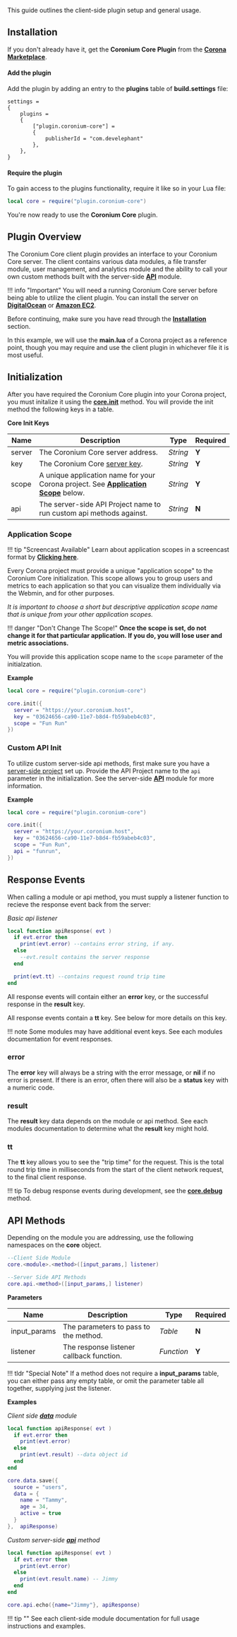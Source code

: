 This guide outlines the client-side plugin setup and general usage.

## Installation

If you don't already have it, get the __Coronium Core Plugin__ from the __[Corona Marketplace](https://marketplace.coronalabs.com/plugin/coronium-core)__.


<h4>Add the plugin</h4>

Add the plugin by adding an entry to the __plugins__ table of __build.settings__ file:

```
settings =
{
    plugins =
    {
        ["plugin.coronium-core"] =
        {
            publisherId = "com.develephant"
        },
    },
}
```

<h4>Require the plugin</h4>

To gain access to the plugins functionality, require it like so in your Lua file:

```lua
local core = require("plugin.coronium-core")
```

You're now ready to use the __Coronium Core__ plugin.

## Plugin Overview

The Coronium Core client plugin provides an interface to your Coronium Core server. The client contains various data modules, a file transfer module, user management, and analytics module and the ability to call your own custom methods built with the server-side __[API](/server/modules/api/)__ module.

!!! info "Important"
    You will need a running Coronium Core server before being able to utilize the client plugin. You can install the server on __[DigitalOcean](/server/installation/digitalocean/)__ or __[Amazon EC2](/server/installation/amazon/)__.

Before continuing, make sure you have read through the __[Installation](#installation)__ section.

In this example, we will use the __main.lua__ of a Corona project as a reference point, though you may require and use the client plugin in whichever file it is most useful.

## Initialization

After you have required the Coronium Core plugin into your Corona project, you must initalize it using the __[core.init](/client/modules/core/)__ method. You will provide the init method the following keys in a table.

__Core Init Keys__

|Name|Description|Type|Required|
|----|-----------|----|--------|
|server|The Coronium Core server address.|_String_|__Y__|
|key|The Coronium Core [server key](/server/guide/key/).|_String_|__Y__|
|scope|A unique application name for your Corona project. See __[Application Scope](#application-scope)__ below.|_String_|__Y__|
|api|The server-side API Project name to run custom api methods against.|_String_|__N__|

### Application Scope

!!! tip "Screencast Available"
    Learn about application scopes in a screencast format by __[Clicking here](/screencasts/#application-scopes)__.

Every Corona project must provide a unique "application scope" to the Coronium Core initialization. This scope allows you to group users and metrics to each application so that you can visualize them individually via the Webmin, and for other purposes.

_It is important to choose a short but descriptive application scope name that is unique from your other application scopes._ 

!!! danger "Don't Change The Scope!"
    __Once the scope is set, do not change it for that particular application. If you do, you will lose user and metric associations.__

You will provide this application scope name to the `scope` parameter of the initialzation.

__Example__

```lua
local core = require("plugin.coronium-core")

core.init({
  server = "https://your.coronium.host",
  key = "03624656-ca90-11e7-b8d4-fb59abeb4c03",
  scope = "Fun Run"
})

```

### Custom API Init

To utilize custom server-side api methods, first make sure you have a [server-side project](/server/modules/api/) set up. Provide the API Project name to the `api` parameter in the initialization. See the server-side __[API](/server/modules/api/)__ module for more information.

__Example__

```lua
local core = require("plugin.coronium-core")

core.init({
  server = "https://your.coronium.host",
  key = "03624656-ca90-11e7-b8d4-fb59abeb4c03",
  scope = "Fun Run",
  api = "funrun",
})
```

## Response Events

When calling a module or api method, you must supply a listener function to recieve the response event back from the server:

_Basic api listener_

```lua
local function apiResponse( evt )
  if evt.error then
    print(evt.error) --contains error string, if any.
  else
    --evt.result contains the server response
  end

  print(evt.tt) --contains request round trip time
end
```

All response events will contain either an __error__ key, or the successful response in the __result__ key.

All response events contain a __tt__ key. See below for more details on this key.

!!! note
    Some modules may have additional event keys. See each modules documentation for event responses.

### error

The __error__ key will always be a string with the error message, or __nil__ if no error is present. If there is an error, often there will also be a __status__ key with a numeric code.

### result

The __result__ key data depends on the module or api method. See each modules documentation to determine what the __result__ key might hold.

### tt

The __tt__ key allows you to see the "trip time" for the request. This is the total round trip time in milliseconds from the start of the client network request, to the final client response. 

!!! tip
    To debug response events during development, see the __[core.debug](/client/modules/core/#debug)__ method.

## API Methods

Depending on the module you are addressing, use the following namespaces on the __core__ object.

```lua
--Client Side Module
core.<module>.<method>([input_params,] listener)

--Server Side API Methods
core.api.<method>([input_params,] listener)
```

__Parameters__

|Name|Description|Type|Required|
|----|-----------|----|--------|
|input_params|The parameters to pass to the method.|_Table_|__N__|
|listener|The response listener callback function.|_Function_|__Y__|

!!! tldr "Special Note"
    If a method does not require a __input_params__ table, you can either pass any empty table, or omit the parameter table all together, supplying just the listener.

__Examples__

_Client side __[data](/client/modules/data/)__ module_

```lua
local function apiResponse( evt )
  if evt.error then
    print(evt.error)
  else
    print(evt.result) --data object id
  end
end

core.data.save({
  source = "users",
  data = {
    name = "Tammy",
    age = 34,
    active = true
  }
},  apiResponse)
```

_Custom server-side __[api](/server/modules/api/)__ method_

```lua
local function apiResponse( evt )
  if evt.error then
    print(evt.error)
  else
    print(evt.result.name) -- Jimmy
  end
end

core.api.echo({name="Jimmy"}, apiResponse)
```

!!! tip ""
    See each client-side module documentation for full usage instructions and examples.
